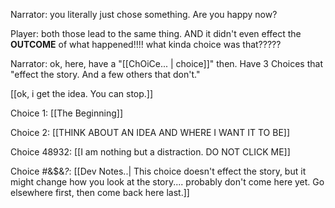 Narrator: you literally just chose something. Are you happy now?

Player: both those lead to the same thing. AND it didn't even effect the **OUTCOME** of what happened!!!! what kinda choice was that?????

Narrator: ok, here, have a  "[[ChOiCe... | choice]]" then.  Have 3 Choices that "effect the story. And a few others that don't."

[[ok, i get the idea. You can stop.]]

Choice 1: [[The Beginning]]

Choice 2: [[THINK ABOUT AN IDEA AND WHERE I WANT IT TO BE]]

Choice 48932: [[I am nothing but a distraction. DO NOT CLICK ME]]

Choice #&$&*?*: [[Dev Notes..| This choice doesn't effect the story, but it might change how you look at the story.... probably don't come here yet. Go elsewhere first, then come back here last.]]


